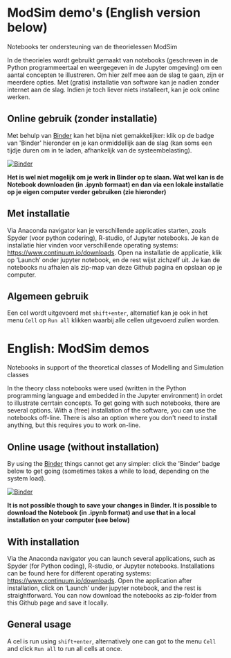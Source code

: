 # ModSim demo's (English version below)
Notebooks ter ondersteuning van de theorielessen ModSim

In de theorieles wordt gebruikt gemaakt van notebooks (geschreven in de Python programmeertaal en weergegeven in de Jupyter omgeving) om een aantal concepten te illustreren. Om hier zelf mee aan de slag te gaan, zijn er meerdere opties. Met (gratis) installatie van software kan je nadien zonder internet aan de slag. Indien je toch liever niets installeert, kan je ook online werken.

## Online gebruik (zonder installatie)
Met behulp van [Binder](https://mybinder.org/) kan het bijna niet gemakkelijker: klik op de badge van 'Binder' hieronder en je kan onmiddellijk aan de slag (kan soms een tijdje duren om in te laden, afhankelijk van de systeembelasting).

[![Binder](https://mybinder.org/badge.svg)](https://mybinder.org/v2/gh/inopens/modsim_demos/master)

**Het is wel niet mogelijk om je werk in Binder op te slaan. Wat wel kan is de Notebook downloaden (in .ipynb formaat) en dan via een lokale installatie op je eigen computer verder gebruiken (zie hieronder)**

## Met installatie
Via Anaconda navigator kan je verschillende applicaties starten, zoals Spyder (voor python codering), R-studio, of Jupyter notebooks. Je kan de installatie hier vinden voor verschillende operating systems: https://www.continuum.io/downloads. Open na installatie de applicatie, klik op ‘Launch’ onder jupyter notebook, en de rest wijst zichzelf uit. Je kan de notebooks nu afhalen als zip-map van deze Github pagina en opslaan op je computer.

## Algemeen gebruik

Een cel wordt uitgevoerd met ```shift+enter```, alternatief kan je ook in het menu ```Cell``` op ```Run all``` klikken waarbij alle cellen uitgevoerd zullen worden.

# English: ModSim demos 
Notebooks in support of the theoretical classes of Modelling and Simulation classes

In the theory class notebooks were used (written in the Python programming language and embedded in the Jupyter environment) in ordet to illustrate cerrtain concepts. To get going with such notebooks, there are several options. With a (free) installation of the software, you can use the notebooks off-line. There is also an option where you don't need to install anything, but this requires you to work on-line.

## Online usage (without installation)
By using the [Binder](https://mybinder.org/) things cannot get any simpler: click the 'Binder' badge below to get going (sometimes takes a while to load, depending on the system load).

[![Binder](https://mybinder.org/badge.svg)](https://mybinder.org/v2/gh/inopens/modsim_demos/master)

**It is not possible though to save your changes in Binder. It is possible to download the Notebook (in .ipynb format) and use that in a local installation on your computer (see below)**

## With installation
Via the Anaconda navigator you can launch several applications, such as Spyder (for Python coding), R-studio, or Jupyter notebooks. Installations can be found here for different operating systems: https://www.continuum.io/downloads. Open the application after installation, click on ‘Launch’ under jupyter notebook, and the rest is straightforward. You can now download the notebooks as zip-folder from this Github page and save it locally.

## General usage

A cel is run using ```shift+enter```, alternatively one can got to the menu ```Cell``` and click ```Run all``` to run all cells at once.
